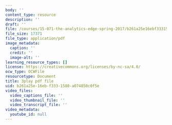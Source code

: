 ```yaml
---
body: ''
content_type: resource
description: ''
draft: ''
file: /courses/15-071-the-analytics-edge-spring-2017/b261a25e16ebf3331580a074850c0f5e_ee6E6aUGpm0.pdf
file_size: 17371
file_type: application/pdf
image_metadata:
  caption: ''
  credit: ''
  image-alt: ''
learning_resource_types: []
license: https://creativecommons.org/licenses/by-nc-sa/4.0/
ocw_type: OCWFile
resourcetype: Document
title: 3play pdf file
uid: b261a25e-16eb-f333-1580-a074850c0f5e
video_files:
  video_captions_file: ''
  video_thumbnail_file: ''
  video_transcript_file: ''
video_metadata:
  youtube_id: null
---
```

